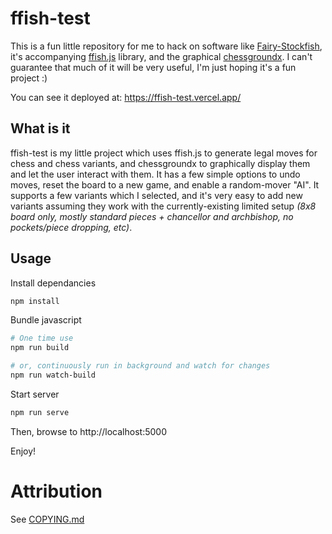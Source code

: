 # ffish-test

This is a fun little repository for me to hack on software like [Fairy-Stockfish](https://github.com/ianfab/Fairy-Stockfish), it's accompanying [ffish.js](https://www.npmjs.com/package/ffish-es6) library, and the graphical [chessgroundx](https://github.com/gbtami/chessgroundx). I can't guarantee that much of it will be very useful, I'm just hoping it's a fun project :)

You can see it deployed at: https://ffish-test.vercel.app/

## What is it

ffish-test is my little project which uses ffish.js to generate legal moves for chess and chess variants, and chessgroundx to graphically display them and let the user interact with them. It has a few simple options to undo moves, reset the board to a new game, and enable a random-mover "AI". It supports a few variants which I selected, and it's very easy to add new variants assuming they work with the currently-existing limited setup _(8x8 board only, mostly standard pieces + chancellor and archbishop, no pockets/piece dropping, etc)_.

## Usage

Install dependancies

```bash
npm install
```

Bundle javascript

```bash
# One time use
npm run build

# or, continuously run in background and watch for changes
npm run watch-build
```

Start server

```bash
npm run serve
```

Then, browse to http://localhost:5000

Enjoy!

# Attribution

See [COPYING.md](COPYING.md)

